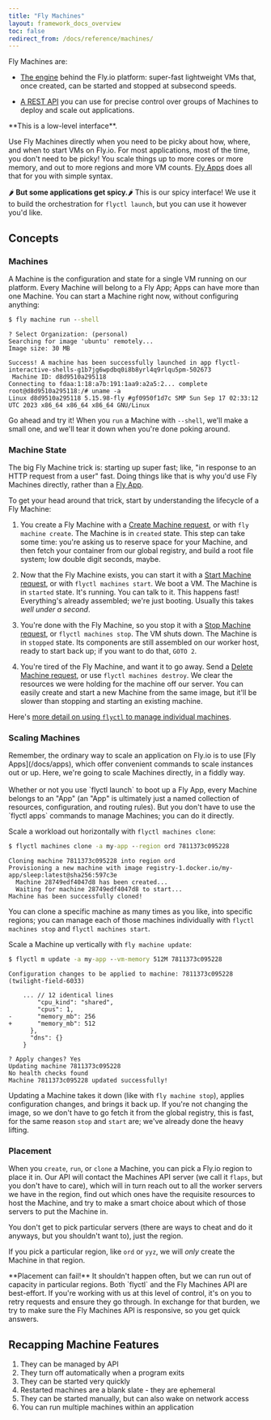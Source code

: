 ```yaml
---
title: "Fly Machines"
layout: framework_docs_overview
toc: false
redirect_from: /docs/reference/machines/
---
```


Fly Machines are:

* [The engine](https://fly.io/blog/fly-machines/) behind the Fly.io platform: super-fast lightweight VMs that,
  once created, can be started and stopped at subsecond speeds. 

* [A REST API](/docs/machines/working-with-machines/) you can use for precise control over groups of Machines to deploy
  and scale out applications. 

<section class="warning icon">
**This is a low-level interface**.

Use Fly Machines directly when you need to be picky about how, where, and when to start VMs on Fly.io. For most
applications, most of the time, you don't need to be picky! You scale things up to more cores or more memory, and
out to more regions and more VM counts. [Fly Apps](/docs/apps) does all that for you with simple syntax. 

🌶️ **But some applications get spicy.**🌶️ This is our spicy interface! We use it to build the orchestration
for `flyctl launch`, but you can use it however you'd like. 
</section>

## Concepts

### Machines

A Machine is the configuration and state for a single VM running on our platform. Every Machine will belong to a Fly App; Apps 
can have more than one Machine. You can start a Machine right now, without configuring anything: 

```cmd
$ fly machine run --shell
```

```output
? Select Organization: (personal)
Searching for image 'ubuntu' remotely...
Image size: 30 MB

Success! A machine has been successfully launched in app flyctl-interactive-shells-g1b7jg6wpdbq0i8b8yrl4q9rlqu5pm-502673
 Machine ID: d8d9510a295118
Connecting to fdaa:1:18:a7b:191:1aa9:a2a5:2... complete
root@d8d9510a295118:/# uname -a
Linux d8d9510a295118 5.15.98-fly #gf0950f1d7c SMP Sun Sep 17 02:33:12 UTC 2023 x86_64 x86_64 x86_64 GNU/Linux
```

Go ahead and try it! When you `run` a Machine with `--shell`, we'll make a small one, and we'll tear it down when you're done poking around.

### Machine State

The big Fly Machine trick is: starting up super fast; like, "in response to an HTTP request from a user" fast. Doing things like 
that is why you'd use Fly Machines directly, rather than a [Fly App](https://fly.io/docs/apps/deploy/). 

To get your head around that trick, start by understanding the lifecycle of a Fly Machine:

1. You create a Fly Machine with a [Create Machine request](https://docs.machines.dev/swagger/index.html#/Machines/Machines_create), or 
   with `fly machine create`. The Machine is in `created` state. This step can take some time: you're asking us to reserve space
   for your Machine, and then fetch your container from our global registry, and build a root file system; low double digit seconds, maybe. 
   
2. Now that the Fly Machine exists, you can start it with a [Start Machine request](https://docs.machines.dev/swagger/index.html#/Machines/Machines_start), or 
   with `flyctl machines start`. We boot a VM. The Machine is in `started` state. It's running. You can talk to it. This happens fast! Everything's
   already assembled; we're just booting. Usually this takes _well under a second_.
   
3. You're done with the Fly Machine, so you stop it with a [Stop Machine request](https://docs.machines.dev/swagger/index.html#/Machines/Machines_stop), or
  `flyctl machines stop`. The VM shuts down. The Machine is in `stopped` state. Its components are still assembled on our worker host, ready to start back up; if
   you want to do that, `GOTO 2`. 
   
4. You're tired of the Fly Machine, and want it to go away. Send a [Delete Machine request](https://docs.machines.dev/swagger/index.html#/Machines/Machines_delete), or 
   use `flyctl machines destroy`. We clear the resources we were holding for the machine off our server. You can easily create and start
   a new Machine from the same image, but it'll be slower than stopping and starting an existing machine. 

Here's [more detail on using `flyctl` to manage individual machines](/docs/machines/guides-examples/machines-app-using-flyctl/).

### Scaling Machines

<div class="border border-blue-600 bg-blue-50 rounded-l p-4 my-4 text-base text-navy">
Remember, the ordinary way to scale an application on Fly.io is to use [Fly Apps](/docs/apps), which offer convenient
commands to scale instances out or up. Here, we're going to scale Machines directly, in a fiddly way.
<br><br>
Whether or not you use `flyctl launch` to boot up a Fly App, every Machine belongs to an "App" (an "App" is ultimately just a named 
collection of resources, configuration, and routing rules). But you don't have to use the `flyctl apps` commands to manage Machines;
you can do it directly.
</div>

Scale a workload out horizontally with `flyctl machines clone`:

```cmd
$ flyctl machines clone -a my-app --region ord 7811373c095228
```

```output
Cloning machine 7811373c095228 into region ord
Provisioning a new machine with image registry-1.docker.io/my-app/sleep:latest@sha256:597c3e
  Machine 28749edf4047d8 has been created...
  Waiting for machine 28749edf4047d8 to start...
Machine has been successfully cloned!
```
   
You can clone a specific machine as many times as you like, into specific regions; you can manage each of those machines
individually with `flyctl machines stop` and `flyctl machines start`.

Scale a Machine up vertically with `fly machine update`:

```cmd
$ flyctl m update -a my-app --vm-memory 512M 7811373c095228
```

```output
Configuration changes to be applied to machine: 7811373c095228 (twilight-field-6033)

  	... // 12 identical lines
  	    "cpu_kind": "shared",
  	    "cpus": 1,
- 	    "memory_mb": 256
+ 	    "memory_mb": 512
  	  },
  	  "dns": {}
  	}
  	
? Apply changes? Yes
Updating machine 7811373c095228
No health checks found
Machine 7811373c095228 updated successfully!
```

Updating a Machine takes it down (like with `fly machine stop`), applies configuration changes, and brings it back up. If you're
not changing the image, so we don't have to go fetch it from the global registry, this is fast, for the same reason `stop` and `start`
are; we've already done the heavy lifting. 

### Placement

When you `create`, `run`, or `clone` a Machine, you can pick a Fly.io region to place it in. Our API will contact the Machines API
server (we call it `flaps`, but you don't have to care), which will in turn reach out to all the worker servers we have in the region, 
find out which ones have the requisite resources to host the Machine, and try to make a smart choice about which of those servers to 
put the Machine in.

You don't get to pick particular servers (there are ways to cheat and do it anyways, but you shouldn't want to), just the region. 

If you pick a particular region, like `ord` or `yyz`, we will _only_ create the Machine in that region. 

<section class="warning icon">
**Placement can fail!** It shouldn't happen often, but we can run out of capacity in particular regions. Both `flyctl` and the Fly Machines 
API are best-effort. If you're working with us at this level of control, it's on you to retry requests and ensure they go through. In exchange for
that burden, we try to make sure the Fly Machines API is responsive, so you get quick answers.
</section>

## Recapping Machine Features

1. They can be managed by API
1. They turn off automatically when a program exits
1. They can be started very quickly
1. Restarted machines are a blank slate - they are ephemeral
1. They can be started manually, but can also wake on network access
1. You can run multiple machines within an application
